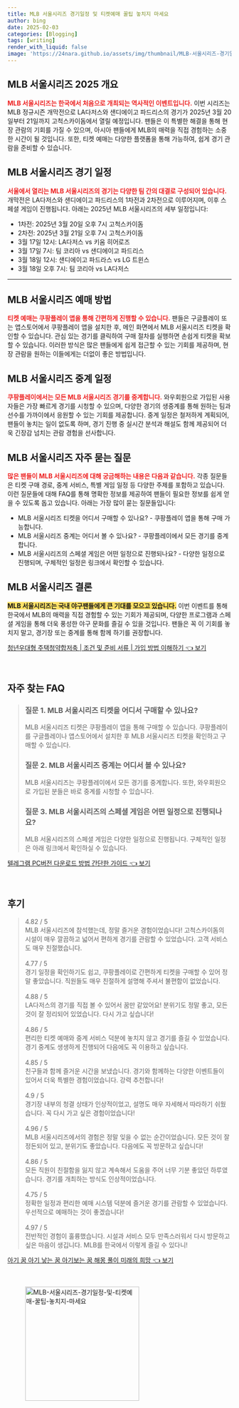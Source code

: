 ```yaml
---
title: MLB 서울시리즈 경기일정 및 티켓예매 꿀팁 놓치지 마세요
author: bing
date: 2025-02-03
categories: [Blogging]
tags: [writing]
render_with_liquid: false
image: 'https://24nara.github.io/assets/img/thumbnail/MLB-서울시리즈-경기일정-및-티켓예매-꿀팁-놓치지-마세요.webp'
---
```



<h2 id='MLB_서울시리즈_개요'>MLB 서울시리즈 2025 개요</h2>

<p><b><span style="color: #ee2323;">MLB 서울시리즈는 한국에서 처음으로 개최되는 역사적인 이벤트입니다.</span></b> 이번 시리즈는 MLB 정규시즌 개막전으로 LA다저스와 샌디에이고 파드리스의 경기가 2025년 3월 20일부터 21일까지 고척스카이돔에서 열릴 예정입니다. 팬들은 이 특별한 해결을 통해 현장 관람의 기회를 가질 수 있으며, 아시아 팬들에게 MLB의 매력을 직접 경험하는 소중한 시간이 될 것입니다. 또한, 티켓 예매는 다양한 플랫폼을 통해 가능하여, 쉽게 경기 관람을 준비할 수 있습니다.</p>

<h2 id='MLB_서울시리즈_경기일정'>MLB 서울시리즈 경기 일정</h2>

<p><b><span style="color: #ee2323;">서울에서 열리는 MLB 서울시리즈의 경기는 다양한 팀 간의 대결로 구성되어 있습니다.</span></b> 개막전은 LA다저스와 샌디에이고 파드리스의 1차전과 2차전으로 이루어지며, 이후 스페셜 게임이 진행됩니다. 아래는 2025년 MLB 서울시리즈의 세부 일정입니다:</p>

<ul>
    <li>1차전: 2025년 3월 20일 오후 7시 고척스카이돔</li>
    <li>2차전: 2025년 3월 21일 오후 7시 고척스카이돔</li>
    <li>3월 17일 12시: LA다저스 vs 키움 히어로즈</li>
    <li>3월 17일 7시: 팀 코리아 vs 샌디에이고 파드리스</li>
    <li>3월 18일 12시: 샌디에이고 파드라스 vs LG 트윈스</li>
    <li>3월 18일 오후 7시: 팀 코리아 vs LA다저스</li>
</ul>

<hr />

<h2 id='MLB_서울시리즈_예매방법'>MLB 서울시리즈 예매 방법</h2>

<p><b><span style="color: #ee2323;">티켓 예매는 쿠팡플레이 앱을 통해 간편하게 진행할 수 있습니다.</span></b> 팬들은 구글플레이 또는 앱스토어에서 쿠팡플레이 앱을 설치한 후, 메인 화면에서 MLB 서울시리즈 티켓을 확인할 수 있습니다. 관심 있는 경기를 클릭하여 구매 절차를 실행하면 손쉽게 티켓을 확보할 수 있습니다. 이러한 방식은 많은 팬들에게 쉽게 접근할 수 있는 기회를 제공하며, 현장 관람을 원하는 이들에게는 더없이 좋은 방법입니다.</p>

<h2 id='MLB_서울시리즈_중계일정'>MLB 서울시리즈 중계 일정</h2>

<p><b><span style="color: #ee2323;">쿠팡플레이에서는 모든 MLB 서울시리즈 경기를 중계합니다.</span></b> 와우회원으로 가입된 사용자들은 가장 빠르게 경기를 시청할 수 있으며, 다양한 경기의 생중계를 통해 원하는 팀과 선수를 가까이에서 응원할 수 있는 기회를 제공합니다. 중계 일정은 철저하게 계획되어, 팬들이 놓치는 일이 없도록 하며, 경기 진행 중 실시간 분석과 해설도 함께 제공되어 더욱 긴장감 넘치는 관람 경험을 선사합니다.</p>

<h2 id='MLB_서울시리즈_자주묻는질문'>MLB 서울시리즈 자주 묻는 질문</h2>

<p><b><span style="color: #ee2323;">많은 팬들이 MLB 서울시리즈에 대해 궁금해하는 내용은 다음과 같습니다.</span></b> 각종 질문들은 티켓 구매 경로, 중계 서비스, 특별 게임 일정 등 다양한 주제를 포함하고 있습니다. 이런 질문들에 대해 FAQ를 통해 명확한 정보를 제공하여 팬들이 필요한 정보를 쉽게 얻을 수 있도록 돕고 있습니다. 아래는 가장 많이 묻는 질문들입니다:</p>

<ul>
    <li>MLB 서울시리즈 티켓을 어디서 구매할 수 있나요? - 쿠팡플레이 앱을 통해 구매 가능합니다.</li>
    <li>MLB 서울시리즈 중계는 어디서 볼 수 있나요? - 쿠팡플레이에서 모든 경기를 중계합니다.</li>
    <li>MLB 서울시리즈의 스페셜 게임은 어떤 일정으로 진행되나요? - 다양한 일정으로 진행되며, 구체적인 일정은 링크에서 확인할 수 있습니다.</li>
</ul>

<h2 id='MLB_서울시리즈_결론'>MLB 서울시리즈 결론</h2>

<p><b><span style="background-color: #ffe066;">MLB 서울시리즈는 국내 야구팬들에게 큰 기대를 모으고 있습니다.</span></b> 이번 이벤트를 통해 한국에서 MLB의 매력을 직접 경험할 수 있는 기회가 제공되며, 다양한 프로그램과 스페셜 게임을 통해 더욱 풍성한 야구 문화를 즐길 수 있을 것입니다. 팬들은 꼭 이 기회를 놓치지 말고, 경기장 또는 중계를 통해 함께 하기를 권장합니다.</p>


<p><a class="click-button" title="청년우대형 주택청약합저축 | 조건 및 준비 서류 | 가입 방법 이해하기" href="https://24nara.github.io/posts/%EC%B2%AD%EB%85%84%EC%9A%B0%EB%8C%80%ED%98%95-%EC%A3%BC%ED%83%9D%EC%B2%AD%EC%95%BD%ED%95%A9%EC%A0%80%EC%B6%95-%EC%A1%B0%EA%B1%B4-%EB%B0%8F-%EC%A4%80%EB%B9%84-%EC%84%9C%EB%A5%98-%EA%B0%80%EC%9E%85-%EB%B0%A9%EB%B2%95-%EC%9D%B4%ED%95%B4%ED%95%98%EA%B8%B0/" rel="dofollow">청년우대형 주택청약합저축 | 조건 및 준비 서류 | 가입 방법 이해하기 👈 보기</a></p><br>
<h2 id='자주_찾는_FAQ'>자주 찾는 FAQ</h2>
<div itemscope="" itemtype="https://schema.org/FAQPage"> 
<blockquote> 
<div itemscope="" itemprop="mainEntity" itemtype="https://schema.org/Question"> 
<h3 itemprop="name">질문 1. MLB 서울시리즈 티켓을 어디서 구매할 수 있나요?</h3> 
<div itemscope="" itemprop="acceptedAnswer" itemtype="https://schema.org/Answer"> 
<span itemprop="text"> 
<p>MLB 서울시리즈 티켓은 쿠팡플레이 앱을 통해 구매할 수 있습니다. 쿠팡플레이를 구글플레이나 앱스토어에서 설치한 후 MLB 서울시리즈 티켓을 확인하고 구매할 수 있습니다.</p> 
</span> 
</div> 
</div> 
<div itemscope="" itemprop="mainEntity" itemtype="https://schema.org/Question"> 
<h3 itemprop="name">질문 2. MLB 서울시리즈 중계는 어디서 볼 수 있나요?</h3> 
<div itemscope="" itemprop="acceptedAnswer" itemtype="https://schema.org/Answer"> 
<span itemprop="text"> 
<p>MLB 서울시리즈는 쿠팡플레이에서 모든 경기를 중계합니다. 또한, 와우회원으로 가입된 분들은 바로 중계를 시청할 수 있습니다.</p> 
</span> 
</div> 
</div> 
<div itemscope="" itemprop="mainEntity" itemtype="https://schema.org/Question"> 
<h3 itemprop="name">질문 3. MLB 서울시리즈의 스페셜 게임은 어떤 일정으로 진행되나요?</h3> 
<div itemscope="" itemprop="acceptedAnswer" itemtype="https://schema.org/Answer"> 
<span itemprop="text"> 
<p>MLB 서울시리즈의 스페셜 게임은 다양한 일정으로 진행됩니다. 구체적인 일정은 아래 링크에서 확인하실 수 있습니다.</p> 
</span> 
</div> 
</div> 
</blockquote> 
</div>
<p><a class="click-button" title="텔레그램 PC버전 다운로드 방법 간단한 가이드" href="https://24nara.github.io/posts/%ED%85%94%EB%A0%88%EA%B7%B8%EB%9E%A8-PC%EB%B2%84%EC%A0%84-%EB%8B%A4%EC%9A%B4%EB%A1%9C%EB%93%9C-%EB%B0%A9%EB%B2%95-%EA%B0%84%EB%8B%A8%ED%95%9C-%EA%B0%80%EC%9D%B4%EB%93%9C/" rel="dofollow">텔레그램 PC버전 다운로드 방법 간단한 가이드 👈 보기</a></p><br>
<h2 id='후기'>후기</h2>
<div itemscope itemtype="https://schema.org/Product">
  <blockquote>
  <div itemprop="review" itemscope itemtype="https://schema.org/Review">
      <div itemprop="reviewRating" itemscope itemtype="https://schema.org/Rating"> <span itemprop="ratingValue">4.82</span> / <span itemprop="bestRating">5</span> </div>
      <span itemprop="reviewBody">MLB 서울시리즈에 참석했는데, 정말 즐거운 경험이었습니다! 고척스카이돔의 시설이 매우 깔끔하고 넓어서 편하게 경기를 관람할 수 있었습니다. 고객 서비스도 매우 친절했습니다.</span>
  </div>
  <br>
  <div itemprop="review" itemscope itemtype="https://schema.org/Review">
      <div itemprop="reviewRating" itemscope itemtype="https://schema.org/Rating"> <span itemprop="ratingValue">4.77</span> / <span itemprop="bestRating">5</span> </div>
      <span itemprop="reviewBody">경기 일정을 확인하기도 쉽고, 쿠팡플레이로 간편하게 티켓을 구매할 수 있어 정말 좋았습니다. 직원들도 매우 친절하게 설명해 주셔서 불편함이 없었습니다.</span>
  </div>
  <br>
  <div itemprop="review" itemscope itemtype="https://schema.org/Review">
      <div itemprop="reviewRating" itemscope itemtype="https://schema.org/Rating"> <span itemprop="ratingValue">4.88</span> / <span itemprop="bestRating">5</span> </div>
      <span itemprop="reviewBody">LA다저스의 경기를 직접 볼 수 있어서 꿈만 같았어요! 분위기도 정말 좋고, 모든 것이 잘 정리되어 있었습니다. 다시 가고 싶습니다!</span>
  </div>
  <br>
  <div itemprop="review" itemscope itemtype="https://schema.org/Review">
      <div itemprop="reviewRating" itemscope itemtype="https://schema.org/Rating"> <span itemprop="ratingValue">4.86</span> / <span itemprop="bestRating">5</span> </div>
      <span itemprop="reviewBody">편리한 티켓 예매와 중계 서비스 덕분에 놓치지 않고 경기를 즐길 수 있었습니다. 경기 중계도 생생하게 진행되어 다음에도 꼭 이용하고 싶습니다.</span>
  </div>
  <br>
  <div itemprop="review" itemscope itemtype="https://schema.org/Review">
      <div itemprop="reviewRating" itemscope itemtype="https://schema.org/Rating"> <span itemprop="ratingValue">4.85</span> / <span itemprop="bestRating">5</span> </div>
      <span itemprop="reviewBody">친구들과 함께 즐거운 시간을 보냈습니다. 경기와 함께하는 다양한 이벤트들이 있어서 더욱 특별한 경험이었습니다. 강력 추천합니다!</span>
  </div>
  <br>
  <div itemprop="review" itemscope itemtype="https://schema.org/Review">
      <div itemprop="reviewRating" itemscope itemtype="https://schema.org/Rating"> <span itemprop="ratingValue">4.9</span> / <span itemprop="bestRating">5</span> </div>
      <span itemprop="reviewBody">경기장 내부의 청결 상태가 인상적이었고, 설명도 매우 자세해서 따라하기 쉬웠습니다. 꼭 다시 가고 싶은 경험이었습니다!</span>
  </div>
  <br>
  <div itemprop="review" itemscope itemtype="https://schema.org/Review">
      <div itemprop="reviewRating" itemscope itemtype="https://schema.org/Rating"> <span itemprop="ratingValue">4.96</span> / <span itemprop="bestRating">5</span> </div>
      <span itemprop="reviewBody">MLB 서울시리즈에서의 경험은 정말 잊을 수 없는 순간이었습니다. 모든 것이 잘 정돈되어 있고, 분위기도 좋았습니다. 다음에도 꼭 방문하고 싶습니다!</span>
  </div>
  <br>
  <div itemprop="review" itemscope itemtype="https://schema.org/Review">
      <div itemprop="reviewRating" itemscope itemtype="https://schema.org/Rating"> <span itemprop="ratingValue">4.86</span> / <span itemprop="bestRating">5</span> </div>
      <span itemprop="reviewBody">모든 직원이 친절함을 잃지 않고 계속해서 도움을 주어 너무 기분 좋았던 하루였습니다. 경기를 개최하는 방식도 인상적이었습니다.</span>
  </div>
  <br>
  <div itemprop="review" itemscope itemtype="https://schema.org/Review">
      <div itemprop="reviewRating" itemscope itemtype="https://schema.org/Rating"> <span itemprop="ratingValue">4.75</span> / <span itemprop="bestRating">5</span> </div>
      <span itemprop="reviewBody">정확한 일정과 편리한 예매 시스템 덕분에 즐거운 경기를 관람할 수 있었습니다. 우선적으로 예매하는 것이 좋겠습니다!</span>
  </div>
  <br>
  <div itemprop="review" itemscope itemtype="https://schema.org/Review">
      <div itemprop="reviewRating" itemscope itemtype="https://schema.org/Rating"> <span itemprop="ratingValue">4.97</span> / <span itemprop="bestRating">5</span> </div>
      <span itemprop="reviewBody">전반적인 경험이 훌륭했습니다. 시설과 서비스 모두 만족스러워서 다시 방문하고 싶은 마음이 생깁니다. MLB를 한국에서 이렇게 즐길 수 있다니!</span>
  </div>
  </blockquote>
</div>
<p><a class="click-button" title="아기 꿈 아기 낳는 꿈 아기보는 꿈 해몽 풀이 미래의 희망" href="https://24nara.github.io/posts/%EC%95%84%EA%B8%B0-%EA%BF%88-%EC%95%84%EA%B8%B0-%EB%82%B3%EB%8A%94-%EA%BF%88-%EC%95%84%EA%B8%B0%EB%B3%B4%EB%8A%94-%EA%BF%88-%ED%95%B4%EB%AA%BD-%ED%92%80%EC%9D%B4-%EB%AF%B8%EB%9E%98%EC%9D%98-%ED%9D%AC%EB%A7%9D/" rel="dofollow">아기 꿈 아기 낳는 꿈 아기보는 꿈 해몽 풀이 미래의 희망 👈 보기</a></p><br>
<figure class="image"><img src="https://24nara.github.io/assets/img/thumbnail/MLB-서울시리즈-경기일정-및-티켓예매-꿀팁-놓치지-마세요.webp" alt="MLB-서울시리즈-경기일정-및-티켓예매-꿀팁-놓치지-마세요" width="256" height="256"></figure>